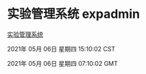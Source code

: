 # 实验管理系统 expadmin
[实验管理系统](http://:56808/expadmin-782313d2-e1b1-4ea7-932e-3a55e6a1a4d0/)

2021年 05月 06日 星期四 15:10:02 CST

2021年 05月 06日 星期四 07:10:02 GMT
